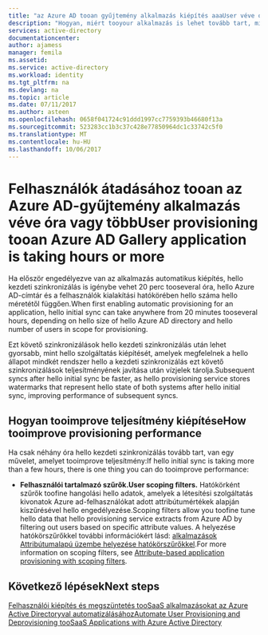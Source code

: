 ```yaml
---
title: "az Azure AD tooan gyűjtemény alkalmazás kiépítés aaaUser véve óra vagy több |} Microsoft Docs"
description: "Hogyan, miért tooyour alkalmazás is lehet tovább tart, mint amennyi toofind várt"
services: active-directory
documentationcenter: 
author: ajamess
manager: femila
ms.assetid: 
ms.service: active-directory
ms.workload: identity
ms.tgt_pltfrm: na
ms.devlang: na
ms.topic: article
ms.date: 07/11/2017
ms.author: asteen
ms.openlocfilehash: 0658f041724c91ddd1997cc7759393b46680f13a
ms.sourcegitcommit: 523283cc1b3c37c428e77850964dc1c33742c5f0
ms.translationtype: MT
ms.contentlocale: hu-HU
ms.lasthandoff: 10/06/2017
---
```

# <a name="user-provisioning-tooan-azure-ad-gallery-application-is-taking-hours-or-more"></a><span data-ttu-id="4dea1-103">Felhasználók átadásához tooan az Azure AD-gyűjtemény alkalmazás véve óra vagy több</span><span class="sxs-lookup"><span data-stu-id="4dea1-103">User provisioning tooan Azure AD Gallery application is taking hours or more</span></span>

<span data-ttu-id="4dea1-104">Ha először engedélyezve van az alkalmazás automatikus kiépítés, hello kezdeti szinkronizálás is igénybe vehet 20 perc tooseveral óra, hello Azure AD-címtár és a felhasználók kialakítási hatókörében hello száma hello méretétől függően.</span><span class="sxs-lookup"><span data-stu-id="4dea1-104">When first enabling automatic provisioning for an application, hello initial sync can take anywhere from 20 minutes tooseveral hours, depending on hello size of hello Azure AD directory and hello number of users in scope for provisioning.</span></span> 

<span data-ttu-id="4dea1-105">Ezt követő szinkronizálások hello kezdeti szinkronizálás után lehet gyorsabb, mint hello szolgáltatás kiépítését, amelyek megfelelnek a hello állapot mindkét rendszer hello a kezdeti szinkronizálás ezt követő szinkronizálások teljesítményének javítása után vízjelek tárolja.</span><span class="sxs-lookup"><span data-stu-id="4dea1-105">Subsequent syncs after hello initial sync be faster, as hello provisioning service stores watermarks that represent hello state of both systems after hello initial sync, improving performance of subsequent syncs.</span></span>

## <a name="how-tooimprove-provisioning-performance"></a><span data-ttu-id="4dea1-106">Hogyan tooimprove teljesítmény kiépítése</span><span class="sxs-lookup"><span data-stu-id="4dea1-106">How tooimprove provisioning performance</span></span>

<span data-ttu-id="4dea1-107">Ha csak néhány óra hello kezdeti szinkronizálás tovább tart, van egy művelet, amelyet tooimprove teljesítmény:</span><span class="sxs-lookup"><span data-stu-id="4dea1-107">If hello initial sync is taking more than a few hours, there is one thing you can do tooimprove performance:</span></span>

-   <span data-ttu-id="4dea1-108">**Felhasználói tartalmazó szűrők.**</span><span class="sxs-lookup"><span data-stu-id="4dea1-108">**User scoping filters.**</span></span> <span data-ttu-id="4dea1-109">Hatókörként szűrők toofine hangolási hello adatok, amelyek a létesítési szolgáltatás kivonatok Azure ad-felhasználókat adott attribútumértékek alapján kiszűrésével hello engedélyezése.</span><span class="sxs-lookup"><span data-stu-id="4dea1-109">Scoping filters allow you toofine tune hello data that hello provisioning service extracts from Azure AD by filtering out users based on specific attribute values.</span></span> <span data-ttu-id="4dea1-110">A helyezése hatókörszűrőkkel további információkért lásd: [alkalmazások Attribútumalapú üzembe helyezése hatókörszűrőkkel](https://docs.microsoft.com/azure/active-directory/active-directory-saas-scoping-filters).</span><span class="sxs-lookup"><span data-stu-id="4dea1-110">For more information on scoping filters, see [Attribute-based application provisioning with scoping filters](https://docs.microsoft.com/azure/active-directory/active-directory-saas-scoping-filters).</span></span>

## <a name="next-steps"></a><span data-ttu-id="4dea1-111">Következő lépések</span><span class="sxs-lookup"><span data-stu-id="4dea1-111">Next steps</span></span>
[<span data-ttu-id="4dea1-112">Felhasználói kiépítés és megszüntetés tooSaaS alkalmazásokat az Azure Active Directoryval automatizálásához</span><span class="sxs-lookup"><span data-stu-id="4dea1-112">Automate User Provisioning and Deprovisioning tooSaaS Applications with Azure Active Directory</span></span>](active-directory-saas-app-provisioning.md)

